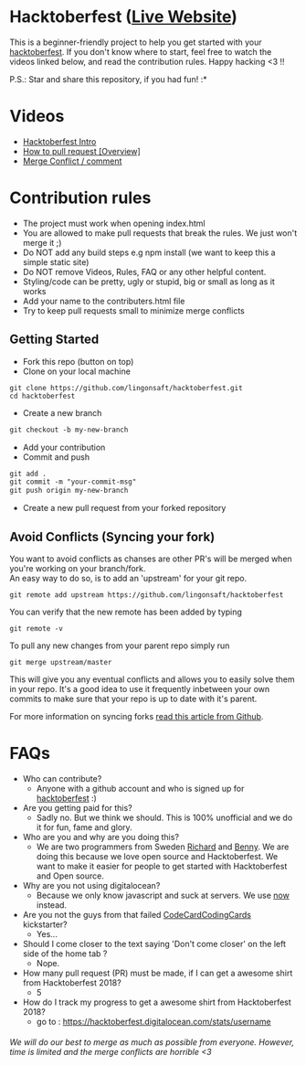 # Hacktoberfest ([Live Website](https://hacktoberfest.lingonsaft.com/))

This is a beginner-friendly project to help you get started with your 
[hacktoberfest](https://hacktoberfest.digitalocean.com/). If you don't 
know where to start, feel free to watch the videos linked below, and 
read the contribution rules. Happy hacking <3 !!

P.S.: Star and share this repository, if you had fun! :*

# Videos

- [Hacktoberfest Intro](https://youtu.be/OsAFX_ZbgaE)
- [How to pull request [Overview]](https://youtu.be/DIj2q02gvKs)
- [Merge Conflict / comment](https://youtu.be/zOx5PJTY8CI)

# Contribution rules

- The project must work when opening index.html
- You are allowed to make pull requests that break the rules. We just won't merge it ;)
- Do NOT add any build steps e.g npm install (we want to keep this a simple static site)
- Do NOT remove Videos, Rules, FAQ or any other helpful content.
- Styling/code can be pretty, ugly or stupid, big or small as long as it works
- Add your name to the contributers.html file
- Try to keep pull requests small to minimize merge conflicts

## Getting Started

- Fork this repo (button on top)
- Clone on your local machine

```terminal
git clone https://github.com/lingonsaft/hacktoberfest.git
cd hacktoberfest
```

- Create a new branch

```markdown
git checkout -b my-new-branch
```
- Add your contribution
- Commit and push

```markdown
git add .
git commit -m "your-commit-msg"
git push origin my-new-branch
```

- Create a new pull request from your forked repository

## Avoid Conflicts (Syncing your fork)

You want to avoid conflicts as chanses are other PR's will be merged when you're working on your branch/fork.   
An easy way to do so, is to add an 'upstream' for your git repo.

```terminal
git remote add upstream https://github.com/lingonsaft/hacktoberfest
``` 

You can verify that the new remote has been added by typing
```terminal
git remote -v
```

To pull any new changes from your parent repo simply run
```terminal
git merge upstream/master
```

This will give you any eventual conflicts and allows you to easily solve them in your repo. It's a good idea to use it frequently inbetween your own commits to make sure that your repo is up to date with it's parent.

For more information on syncing forks [read this article from Github](https://help.github.com/articles/syncing-a-fork/).

# FAQs

- Who can contribute?
  - Anyone with a github account and who is signed up for 
[hacktoberfest](https://hacktoberfest.digitalocean.com/) :)
- Are you getting paid for this?
  - Sadly no. But we think we should. This is 100% unofficial and we do it for fun, fame and glory.
- Who are you and why are you doing this?
  - We are two programmers from Sweden [Richard](https://github.com/richie-south)
  and [Benny](https://github.com/BennyCarlsson). We are doing this because we love open
  source and Hacktoberfest. We want to make it easier for people to get started with Hacktoberfest and Open source.
- Why are you not using digitalocean?
  - Because we only know javascript and suck at servers. We use [now](https://zeit.co/now) instead.
- Are you not the guys from that failed [CodeCardCodingCards](https://www.kickstarter.com/projects/lingonsaft/codecardcodingcards) kickstarter?
  - Yes...
- Should I come closer to the text saying 'Don't come closer' on the left side of the home tab ?
  - Nope.
- How many pull request (PR) must be made, if I can get a awesome shirt from Hacktoberfest 2018?
  - 5 
- How do I track my progress to get a awesome shirt from Hacktoberfest 2018?
  - go to : https://hacktoberfest.digitalocean.com/stats/username 



###### *We will do our best to merge as much as possible from everyone. However, time is limited and the merge conflicts are horrible <3*

